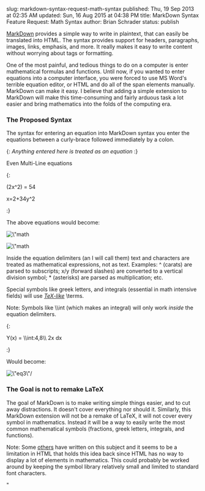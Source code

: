 slug: markdown-syntax-request-math-syntax
published: Thu, 19 Sep 2013 at 02:35 AM
updated: Sun, 16 Aug 2015 at 04:38 PM
title: MarkDown Syntax Feature Request: Math Syntax
author: Brian Schrader
status: publish 

<p><a href=\"http://daringfireball.net/projects/markdown/\">MarkDown</a> provides a simple way to write in plaintext, that can easily be translated into HTML. The syntax provides support for headers, paragraphs, images, links, emphasis, and more. It really makes it easy to write content without worrying about tags or formatting. </p><p>One of the most painful, and tedious things to do on a computer is enter mathematical formulas and functions. Until now, if you wanted to enter equations into a computer interface, you were forced to use MS Word's terrible equation editor, or HTML and do all of the span elements manually. MarkDown can make it easy. I believe that adding a simple extension to MarkDown will make this time-consuming and fairly arduous task a lot easier and bring mathematics into the folds of the computing era.</p><h3>The Proposed Syntax</h3><p>The syntax for entering an equation into MarkDown syntax you enter the equations between a curly-brace followed immediately by a colon.</p><p>{: <em>Anything entered here is treated as an equation</em> :}</p><p>Even Multi-Line equations</p><p>{: </p><p>(2x^2) = 54</p><p>x=2+34y^2</p><p>:}</p><p>The above equations would become:</p><p></p><p><img style=\"margin-left:15px;\" src=\"http://images.biteofanapple.com/blog/eq1.png\" alt=\"math equation\"/></p><p><img style=\"margin-left:15px;\" src=\"http://images.biteofanapple.com/blog/eq2.png\" alt=\"math equation\"/></p><p></p><p>Inside the equation delimiters (an I will call them) text and characters are treated as mathematical expressions, not as text. Examples: ^ (carats) are parsed to subscripts; x/y (forward slashes) are converted to a vertical division symbol; * (asterisks) are parsed as multiplication; etc.</p><p>Special symbols like greek letters, and integrals (essential in math intensive fields) will use <em><a href=\"http://web.ift.uib.no/Teori/KURS/WRK/TeX/symALL.html\">TeX-like</a></em> \terms. </p><p>Note: Symbols like \\int (which makes an integral) will only work <em>inside</em> the equation delimiters.  </p><p>{:</p><p>Y(x) = \\int:4,8\\ 2x dx</p><p>:}</p><p>Would become:</p><p><img style=\"margin-left:15px;\" src=\"http://images.biteofanapple.com/blog/eq3.png\" alt=\"eq3\"/></p><h3>The Goal is not to remake LaTeX</h3><p>The goal of MarkDown is to make writing simple things easier, and to cut away distractions. It doesn't cover everything nor should it. Similarly, this MarkDown extension will not be a remake of LaTeX, it will not cover every symbol in mathematics. Instead it will be a way to easily write the most common mathematical symbols (fractions, greek letters, integrals, and functions). </p><p>Note: Some <a href=\"http://www.cs.tut.fi/~jkorpela/math/\">others</a> have written on this subject and it seems to be a limitation in HTML that holds this idea back since HTML has no way to display a lot of elements in mathematics. This could probably be worked around by keeping the symbol library relatively small and limited to standard font characters.</p>"  